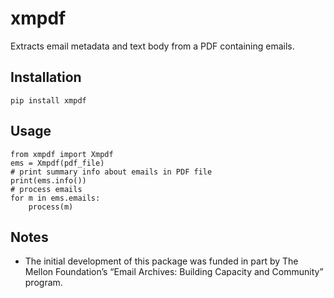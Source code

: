 # xmpdf
Extracts email metadata and text body from a PDF containing emails.

## Installation

    pip install xmpdf

## Usage

    from xmpdf import Xmpdf
    ems = Xmpdf(pdf_file)
    # print summary info about emails in PDF file
    print(ems.info())
    # process emails
    for m in ems.emails:
        process(m)

## Notes
* The initial development of this package was funded in part by The Mellon Foundation’s “Email Archives: Building Capacity and Community” program.

